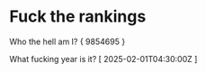 # Fuck the rankings

Who the hell am I?
{ 9854695 }

What fucking year is it?
[ 2025-02-01T04:30:00Z ]
